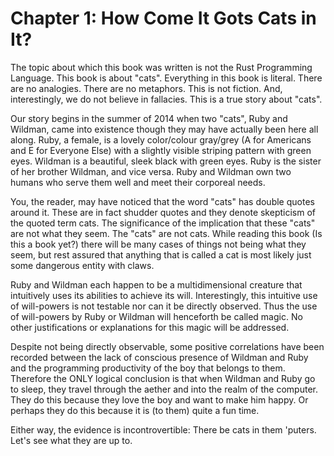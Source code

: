 
# Chapter 1: How Come It Gots Cats in It?

The topic about which this book was written is not the Rust Programming Language. This book is about "cats". Everything in this book is literal. There are no analogies. There are no metaphors. This is not fiction. And, interestingly, we do not believe in fallacies. This is a true story about "cats".

Our story begins in the summer of 2014 when two "cats", Ruby and Wildman, came into existence though they may have actually been here all along. Ruby, a female, is a lovely color/colour gray/grey (A for Americans and E for Everyone Else) with a slightly visible striping pattern with green eyes. Wildman is a beautiful, sleek black with green eyes. Ruby is the sister of her brother Wildman, and vice versa. Ruby and Wildman own two humans who serve them well and meet their corporeal needs.

You, the reader, may have noticed that the word "cats" has double quotes around it. These are in fact shudder quotes and they denote skepticism of the quoted term cats. The significance of the implication that these "cats" are not what they seem. The "cats" are not cats. While reading this book (Is this a book yet?) there will be many cases of things not being what they seem, but rest assured that anything that is called a cat is most likely just some dangerous entity with claws.

Ruby and Wildman each happen to be a multidimensional creature that intuitively uses its abilities to achieve its will. Interestingly, this intuitive use of will-powers is not testable nor can it be directly observed. Thus the use of will-powers by Ruby or Wildman will henceforth be called magic. No other justifications or explanations for this magic will be addressed.

Despite not being directly observable, some positive correlations have been recorded between the lack of conscious presence of Wildman and Ruby and the programming productivity of the boy that belongs to them. Therefore the ONLY logical conclusion is that when Wildman and Ruby go to sleep, they travel through the aether and into the realm of the computer. They do this because they love the boy and want to make him happy. Or perhaps they do this because it is (to them) quite a fun time.

Either way, the evidence is incontrovertible: There be cats in them 'puters. Let's see what they are up to.

